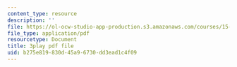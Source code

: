 ```yaml
---
content_type: resource
description: ''
file: https://ol-ocw-studio-app-production.s3.amazonaws.com/courses/15-s12-blockchain-and-money-fall-2018/b275e819830d45a96730dd3ead1c4f09_lPD9fx8fK1k.pdf
file_type: application/pdf
resourcetype: Document
title: 3play pdf file
uid: b275e819-830d-45a9-6730-dd3ead1c4f09
---
```

